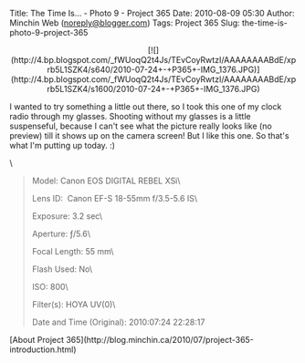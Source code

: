 Title: The Time Is... - Photo 9 - Project 365
Date: 2010-08-09 05:30
Author: Minchin Web (noreply@blogger.com)
Tags: Project 365
Slug: the-time-is-photo-9-project-365

<div class="separator" style="clear: both; text-align: center;">

</p>
<p>
[![](http://4.bp.blogspot.com/_fWUoqQ2t4Js/TEvCoyRwtzI/AAAAAAAABdE/xprb5L1SZK4/s640/2010-07-24+-+P365+-IMG_1376.JPG)](http://4.bp.blogspot.com/_fWUoqQ2t4Js/TEvCoyRwtzI/AAAAAAAABdE/xprb5L1SZK4/s1600/2010-07-24+-+P365+-IMG_1376.JPG)

</div>

</p>
I wanted to try something a little out there, so I took this one of my
clock radio through my glasses. Shooting without my glasses is a little
suspenseful, because I can't see what the picture really looks like (no
preview) till it shows up on the camera screen! But I like this one. So
that's what I'm putting up today. :)

\

> </p>
> <span style="color: #666666;">Model: </span>Canon EOS DIGITAL REBEL
> XSi\
>
> <span style="color: #666666;">Lens ID: </span> Canon EF-S 18-55mm
> f/3.5-5.6 IS\
>
> <span style="color: #666666;">Exposure: </span>3.2 sec\
>
> <span style="color: #666666;">Aperture: </span>ƒ/5.6\
>
> <span style="color: #666666;">Focal Length: </span>55 mm\
>
> <span style="color: #666666;">Flash Used: </span>No\
>
> <span style="color: #666666;">ISO: </span>800\
>
> <span style="color: #666666;">Filter(s): </span>HOYA UV(0)\
>
> <span style="color: #666666;">Date and Time
> (Original): </span>2010:07:24 22:28:17
>
> <p>

</p>
[About Project
365](http://blog.minchin.ca/2010/07/project-365-introduction.html)

</p>

